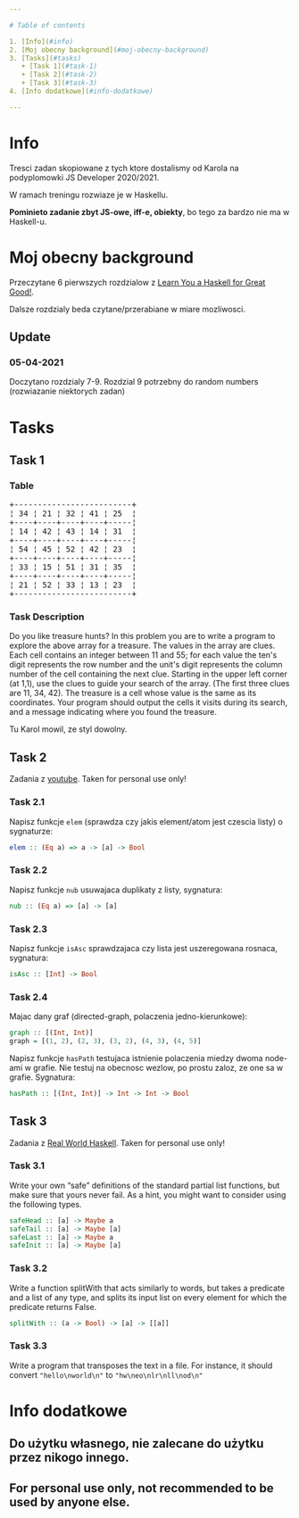 ```yaml
---

# Table of contents

1. [Info](#info)
2. [Moj obecny background](#moj-obecny-background)
3. [Tasks](#tasks)
   + [Task 1](#task-1)
   + [Task 2](#task-2)
   + [Task 3](#task-3)
4. [Info dodatkowe](#info-dodatkowe)

---
```


# Info

Tresci zadan skopiowane z tych ktore dostalismy od Karola na podyplomowki JS Developer 2020/2021.

W ramach treningu rozwiaze je w Haskellu.

**Pominieto zadanie zbyt JS-owe, iff-e, obiekty**, bo tego za bardzo nie ma w Haskell-u.


# Moj obecny background

Przeczytane 6 pierwszych rozdzialow z [Learn You a Haskell for Great Good!](http://learnyouahaskell.com/chapters).

Dalsze rozdzialy beda czytane/przerabiane w miare mozliwosci.

## Update

### 05-04-2021

Doczytano rozdzialy 7-9. Rozdzial 9 potrzebny do random numbers (rozwiazanie niektorych zadan)

# Tasks

## Task 1

### Table

<pre>
+-------------------------+
¦ 34 ¦ 21 ¦ 32 ¦ 41 ¦ 25  ¦
+----+----+----+----+-----¦
¦ 14 ¦ 42 ¦ 43 ¦ 14 ¦ 31  ¦
+----+----+----+----+-----¦
¦ 54 ¦ 45 ¦ 52 ¦ 42 ¦ 23  ¦
+----+----+----+----+-----¦
¦ 33 ¦ 15 ¦ 51 ¦ 31 ¦ 35  ¦
+----+----+----+----+-----¦
¦ 21 ¦ 52 ¦ 33 ¦ 13 ¦ 23  ¦
+-------------------------+
</pre>

### Task Description

Do you like treasure hunts? In this problem you are to write a program to explore the above array for a treasure. The values in the array are clues. Each cell contains an integer between 11 and 55; for each value the ten's digit represents the row number and the unit's digit represents the column number of the cell containing the next clue. Starting in the upper left corner (at 1,1), use the clues to guide your search of the array. (The first three clues are 11, 34, 42). The treasure is a cell whose value is the same as its coordinates. Your program should output the cells it visits during its search, and a message indicating where you found the treasure.

Tu Karol mowil, ze styl dowolny.

## Task 2

Zadania z [youtube](https://www.youtube.com/watch?v=Cxkqrg8FCt8&list=PLe7Ei6viL6jGp1Rfu0dil1JH1SHk9bgDV&index=5). Taken for personal use only!

### Task 2.1

Napisz funkcje `elem` (sprawdza czy jakis element/atom jest czescia listy) o sygnaturze:

```haskell
elem :: (Eq a) => a -> [a] -> Bool
```

### Task 2.2

Napisz funkcje `nub` usuwajaca duplikaty z listy, sygnatura:

```haskell
nub :: (Eq a) => [a] -> [a]
```

### Task 2.3

Napisz funkcje `isAsc` sprawdzajaca czy lista jest uszeregowana rosnaca, sygnatura:

```haskell
isAsc :: [Int] -> Bool
```

### Task 2.4

Majac dany graf (directed-graph, polaczenia jedno-kierunkowe):

```haskell
graph :: [(Int, Int)]
graph = [(1, 2), (2, 3), (3, 2), (4, 3), (4, 5)]
```

Napisz funkcje `hasPath` testujaca istnienie polaczenia miedzy dwoma node-ami w grafie.
Nie testuj na obecnosc wezlow, po prostu zaloz, ze one sa w grafie.
Sygnatura:

```haskell
hasPath :: [(Int, Int)] -> Int -> Int -> Bool
```

## Task 3

Zadania z [Real World Haskell](http://book.realworldhaskell.org/read/functional-programming.html). Taken for personal use only!

### Task 3.1

Write your own “safe” definitions of the standard partial list functions, but make sure that yours never fail. As a hint, you might want to consider using the following types.

```haskell
safeHead :: [a] -> Maybe a
safeTail :: [a] -> Maybe [a]
safeLast :: [a] -> Maybe a
safeInit :: [a] -> Maybe [a]
```

### Task 3.2

Write a function splitWith that acts similarly to words, but takes a predicate and a list of any type, and splits its input list on every element for which the predicate returns False.

```haskell
splitWith :: (a -> Bool) -> [a] -> [[a]]
```

### Task 3.3

Write a program that transposes the text in a file. For instance, it should convert `"hello\nworld\n"` to `"hw\neo\nlr\nll\nod\n"`


# Info dodatkowe

## Do użytku własnego, nie zalecane do użytku przez nikogo innego.

## For personal use only, not recommended to be used by anyone else.

